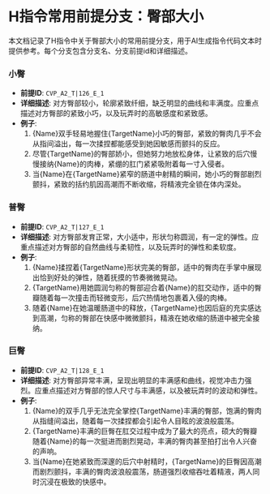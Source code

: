 # H指令常用前提分支：臀部大小

本文档记录了H指令中关于臀部大小的常用前提分支，用于AI生成指令代码文本时提供参考。每个分支包含分支名、分支前提id和详细描述。

### 小臀
- **前提ID**: `CVP_A2_T|126_E_1`
- **详细描述**: 对方臀部较小，轮廓紧致纤细，缺乏明显的曲线和丰满度。应重点描述对方臀部的紧致小巧，以及玩弄时的高敏感度和紧致感。
- **例子**:
  1. {Name}双手轻易地握住{TargetName}小巧的臀部，紧致的臀肉几乎不会从指间溢出，每一次揉捏都能感受到她因敏感而颤抖的反应。
  2. 尽管{TargetName}的臀部娇小，但她努力地放松身体，让紧致的后穴慢慢接纳{Name}的肉棒，紧绷的肛门紧紧吸附着每一寸入侵者。
  3. 当{Name}在{TargetName}紧窄的肠道中射精的瞬间，她小巧的臀部剧烈颤抖，紧致的括约肌因高潮而不断收缩，将精液完全锁在体内深处。

### 普臀
- **前提ID**: `CVP_A2_T|127_E_1`
- **详细描述**: 对方臀部发育正常，大小适中，形状匀称圆润，有一定的弹性。应重点描述对方臀部的自然曲线与柔韧性，以及玩弄时的弹性和柔软度。
- **例子**:
  1. {Name}揉捏着{TargetName}形状完美的臀部，适中的臀肉在手掌中展现出恰到好处的弹性，随着抚摸的节奏微微晃动。
  2. {TargetName}用她圆润匀称的臀部迎合着{Name}的肛交动作，适中的臀瓣随着每一次撞击而轻微变形，后穴热情地包裹着入侵的肉棒。
  3. 随着{Name}在她温暖肠道中的释放，{TargetName}也因后庭的充实感达到高潮，匀称的臀部在快感中微微颤抖，精液在她收缩的肠道中被完全接纳。

### 巨臀
- **前提ID**: `CVP_A2_T|128_E_1`
- **详细描述**: 对方臀部异常丰满，呈现出明显的丰满感和曲线，视觉冲击力强烈。应重点描述对方臀部的惊人尺寸与丰满感，以及被玩弄时的波动和弹性。
- **例子**:
  1. {Name}的双手几乎无法完全掌控{TargetName}丰满的臀部，饱满的臀肉从指缝间溢出，随着每一次揉捏都会引起令人目眩的波浪般震荡。
  2. {TargetName}丰满的巨臀在肛交过程中成为了最大的亮点，硕大的臀瓣随着{Name}的每一次挺进而剧烈晃动，丰满的臀肉甚至拍打出令人兴奋的声响。
  3. 当{Name}在她紧致而深邃的后穴中射精时，{TargetName}的巨臀因高潮而剧烈颤抖，丰满的臀肉波浪般震荡，肠道强烈收缩吞吐着精液，两人同时沉浸在极致的快感中。